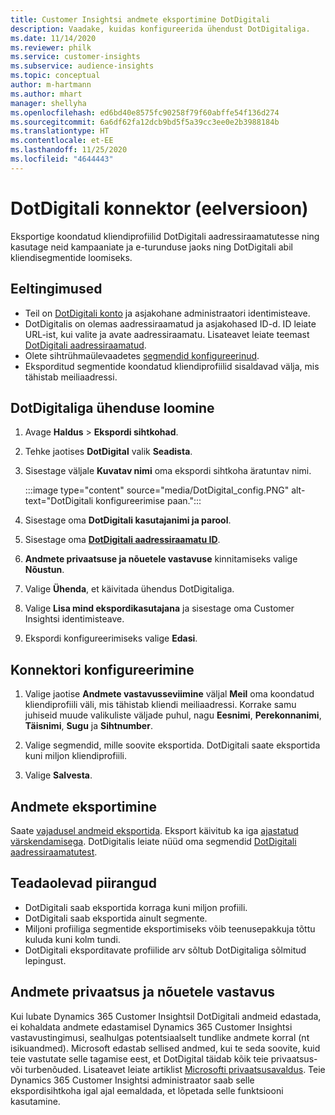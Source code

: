```yaml
---
title: Customer Insightsi andmete eksportimine DotDigitali
description: Vaadake, kuidas konfigureerida ühendust DotDigitaliga.
ms.date: 11/14/2020
ms.reviewer: philk
ms.service: customer-insights
ms.subservice: audience-insights
ms.topic: conceptual
author: m-hartmann
ms.author: mhart
manager: shellyha
ms.openlocfilehash: ed6bd40e8575fc90258f79f60abffe54f136d274
ms.sourcegitcommit: 6a6df62fa12dcb9bd5f5a39cc3ee0e2b3988184b
ms.translationtype: HT
ms.contentlocale: et-EE
ms.lasthandoff: 11/25/2020
ms.locfileid: "4644443"
---
```

# <a name="connector-for-dotdigital-preview"></a>DotDigitali konnektor (eelversioon)

Eksportige koondatud kliendiprofiilid DotDigitali aadressiraamatutesse ning kasutage neid kampaaniate ja e-turunduse jaoks ning DotDigitali abil kliendisegmentide loomiseks. 

## <a name="prerequisites"></a>Eeltingimused

-   Teil on [DotDigitali konto](https://dotdigital.com/) ja asjakohane administraatori identimisteave.
-   DotDigitalis on olemas aadressiraamatud ja asjakohased ID-d. ID leiate URL-ist, kui valite ja avate aadressiraamatu. Lisateavet leiate teemast [DotDigitali aadressiraamatud](https://support.dotdigital.com/hc/articles/212211968-Creating-an-address-book).
-   Olete sihtrühmaülevaadetes [segmendid konfigureerinud](segments.md).
-   Eksporditud segmentide koondatud kliendiprofiilid sisaldavad välja, mis tähistab meiliaadressi.

## <a name="connect-to-dotdigital"></a>DotDigitaliga ühenduse loomine

1. Avage **Haldus** > **Ekspordi sihtkohad**.

1. Tehke jaotises **DotDigital** valik **Seadista**.

1. Sisestage väljale **Kuvatav nimi** oma ekspordi sihtkoha äratuntav nimi.

   :::image type="content" source="media/DotDigital_config.PNG" alt-text="DotDigitali konfigureerimise paan.":::

1. Sisestage oma **DotDigitali kasutajanimi ja parool**.

1. Sisestage oma **[DotDigitali aadressiraamatu ID](https://support.dotdigital.com/hc/articles/212211968-Creating-an-address-book)**.

1. **Andmete privaatsuse ja nõuetele vastavuse** kinnitamiseks valige **Nõustun**.

1. Valige **Ühenda**, et käivitada ühendus DotDigitaliga.

1. Valige **Lisa mind ekspordikasutajana** ja sisestage oma Customer Insightsi identimisteave.

1. Ekspordi konfigureerimiseks valige **Edasi**.

## <a name="configure-the-connector"></a>Konnektori konfigureerimine

1. Valige jaotise **Andmete vastavusseviimine** väljal **Meil** oma koondatud kliendiprofiili väli, mis tähistab kliendi meiliaadressi. Korrake samu juhiseid muude valikuliste väljade puhul, nagu **Eesnimi**, **Perekonnanimi**, **Täisnimi**, **Sugu** ja **Sihtnumber**.

1. Valige segmendid, mille soovite eksportida. DotDigitali saate eksportida kuni miljon kliendiprofiili.

1. Valige **Salvesta**.

## <a name="export-the-data"></a>Andmete eksportimine

Saate [vajadusel andmeid eksportida](export-destinations.md). Eksport käivitub ka iga [ajastatud värskendamisega](system.md#schedule-tab). DotDigitalis leiate nüüd oma segmendid [DotDigitali aadressiraamatutest](https://support.dotdigital.com/hc/articles/212211968-Creating-an-address-book).

## <a name="known-limitations"></a>Teadaolevad piirangud

- DotDigitali saab eksportida korraga kuni miljon profiili.
- DotDigitali saab eksportida ainult segmente.
- Miljoni profiiliga segmentide eksportimiseks võib teenusepakkuja tõttu kuluda kuni kolm tundi. 
- DotDigitali eksporditavate profiilide arv sõltub DotDigitaliga sõlmitud lepingust.

## <a name="data-privacy-and-compliance"></a>Andmete privaatsus ja nõuetele vastavus

Kui lubate Dynamics 365 Customer Insightsil DotDigitali andmeid edastada, ei kohaldata andmete edastamisel Dynamics 365 Customer Insightsi vastavustingimusi, sealhulgas potentsiaalselt tundlike andmete korral (nt isikuandmed). Microsoft edastab sellised andmed, kui te seda soovite, kuid teie vastutate selle tagamise eest, et DotDigital täidab kõik teie privaatsus- või turbenõuded. Lisateavet leiate artiklist [Microsofti privaatsusavaldus](https://go.microsoft.com/fwlink/?linkid=396732).
Teie Dynamics 365 Customer Insightsi administraator saab selle ekspordisihtkoha igal ajal eemaldada, et lõpetada selle funktsiooni kasutamine.

